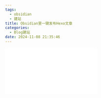 ```yaml
---
tags:
  - obsidian
  - 建站
title: Obsidian里一键发布Hexo文章
categories:
  - Blog建站
date: 2024-11-08 21:35:46
---
```


![一键发布博客](DeployBlog.bat)


